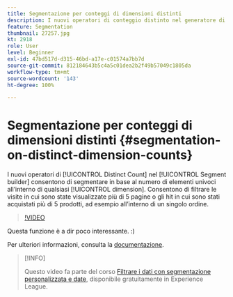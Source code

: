 ```yaml
---
title: Segmentazione per conteggi di dimensioni distinti
description: I nuovi operatori di conteggio distinto nel generatore di segmenti consentono di segmentare in base al numero di elementi univoci all’interno di qualsiasi dimensione. Consentono di filtrare le visite in cui sono state visualizzate più di 5 pagine o gli hit in cui sono stati acquistati più di 5 prodotti, ad esempio all’interno di un singolo ordine.
feature: Segmentation
thumbnail: 27257.jpg
kt: 2918
role: User
level: Beginner
exl-id: 47bd517d-d315-46bd-a17e-c01574a7bb7d
source-git-commit: 812184643b5c4a5c01dea2b2f49b57049c1805da
workflow-type: tm+mt
source-wordcount: '143'
ht-degree: 100%

---
```


# Segmentazione per conteggi di dimensioni distinti {#segmentation-on-distinct-dimension-counts}

I nuovi operatori di [!UICONTROL Distinct Count] nel [!UICONTROL Segment builder] consentono di segmentare in base al numero di elementi univoci all’interno di qualsiasi [!UICONTROL dimension]. Consentono di filtrare le visite in cui sono state visualizzate più di 5 pagine o gli hit in cui sono stati acquistati più di 5 prodotti, ad esempio all’interno di un singolo ordine.

>[!VIDEO](https://video.tv.adobe.com/v/27257/?quality=12&learn=on)

Questa funzione è a dir poco interessante. :)

Per ulteriori informazioni, consulta la [documentazione](https://experienceleague.adobe.com/docs/analytics/components/segmentation/segment-reference/seg-operators.html?lang=it).

>[!INFO]
>
> Questo video fa parte del corso [Filtrare i dati con segmentazione personalizzata e date](https://experienceleague.adobe.com/?recommended=Analytics-U-1-2021.1.filterdata&amp;lang=it), disponibile gratuitamente in Experience League.
